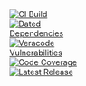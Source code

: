 

<!-- START PavanMudigonda/coverage-reporter@main/badge-template.md -->
<svg fill="none" viewBox="0 0 120 120" width="120" height="120" xmlns="http://www.w3.org/2000/svg">
  <foreignObject width="100%" height="100%">
    <div xmlns="http://www.w3.org/1999/xhtml">
      <a href="">
<img alt="CI Build" src="https://github.com/PavanMudigonda/action-dynamic-readme/actions/workflows/$GITHUB_WORKFLOW/badge.svg?branch=main>
      </a>
<br/>
<img alt="Stale Pull Requests" src=".github/badges/stale-pr-count.svg">
<br/>
<img alt="Dated Dependencies" src=".github/badges/dated-dependency-count.svg">
<br/>
<img alt="Veracode Vulnerabilities" src=".github/badges/veracode-vulnerability-counts.svg">
<br/>
<img alt="Code Coverage" src=".github/badges/code-coverage.svg">
<br/>
<img alt="Latest Release" src=".github/badges/latest-release.svg">
    </div>
  </foreignObject>
  </svg>
<!-- END PavanMudigonda/coverage-reporter@main/badge-template.md -->

---


<!-- START PavanMudigonda/action-dynamic-readme@main/README.md -->
<!-- END PavanMudigonda/action-dynamic-readme@main/README.md -->

---


